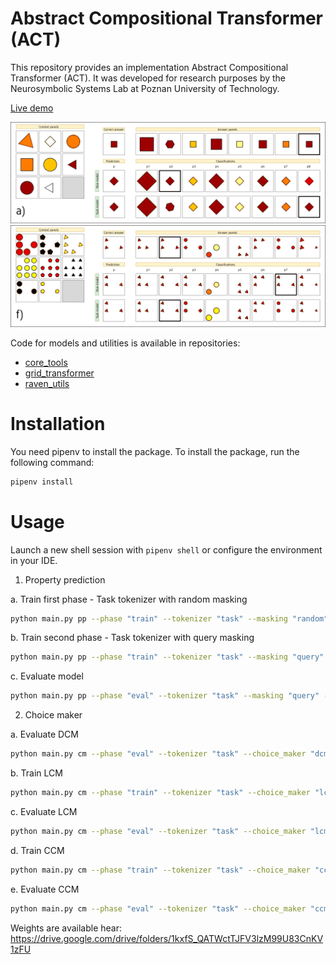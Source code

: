 # Abstract Compositional Transformer (ACT)

This repository provides an implementation Abstract Compositional Transformer (ACT).
It was developed for research purposes by the Neurosymbolic Systems Lab at Poznan University of Technology.

[Live demo](https://huggingface.co/spaces/jkwiatkowski/raven)

![example](images/example.png)
![example_2](images/example_2.png)


Code for models and utilities is available in repositories:
- [core_tools](https://github.com/jakubkwiatkowski/core_tools)
- [grid_transformer](https://github.com/jakubkwiatkowski/compositional_transformer)
- [raven_utils](https://github.com/jakubkwiatkowski/raven_tools)

# Installation

You need pipenv to install the package. To install the package, run the following command:

```bash
pipenv install
```

# Usage
Launch a new shell session with `pipenv shell` or configure the environment in your IDE.

1. Property prediction

a. Train first phase - Task tokenizer with random masking

```bash
python main.py pp --phase "train" --tokenizer "task" --masking "random" --data_split "train" --save_weights "model/act_task_random/weights" --epochs 200
```

b. Train second phase - Task tokenizer with query masking

```bash
python main.py pp --phase "train" --tokenizer "task" --masking "query" --data_split "train" --save_weights "model/act_task_both/weights" --load_weights "act_model/task_random/weights" --epochs 20
```

c. Evaluate model 

```bash
python main.py pp --phase "eval" --tokenizer "task" --masking "query" --data_split "test" --load_weights "model/act_task_both/weights"
```

2. Choice maker

a. Evaluate DCM

```bash
python main.py cm --phase "eval" --tokenizer "task" --choice_maker "dcm" --data_split "test" --act_load_weights "model/act_task_both/weights" 
```

b. Train LCM

```bash
python main.py cm --phase "train" --tokenizer "task" --choice_maker "lcm" --data_split "train" --save_weights "model/lcm_task_both/weights" --act_load_weights "model/act_task_both/weights" --epochs 200
```

c. Evaluate LCM

```bash
python main.py cm --phase "eval" --tokenizer "task" --choice_maker "lcm" --data_split "test" --load_weights "model/lcm_task_both/weights" 
```

d. Train CCM

```bash
python main.py cm --phase "train" --tokenizer "task" --choice_maker "ccm" --data_split "train" --save_weights "model/ccm_task_both/weights" --act_load_weights "model/act_task_both/weights"  --epochs 200
```

e. Evaluate CCM

```bash
python main.py cm --phase "eval" --tokenizer "task" --choice_maker "ccm" --data_split "test" --load_weights "model/ccm_task_both/weights" 
```

Weights are available hear: https://drive.google.com/drive/folders/1kxfS_QATWctTJFV3lzM99U83CnKV1zFU

